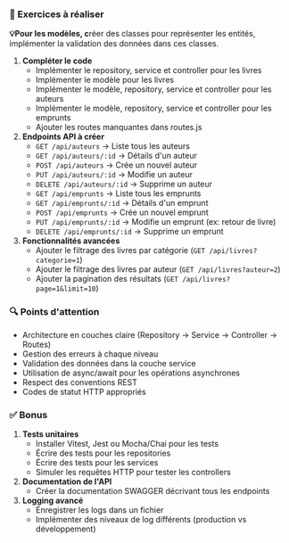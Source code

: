 ### 📝 Exercices à réaliser

**💡Pour les modèles, c**réer des classes pour représenter les entités, implémenter la validation des données dans ces classes.

1. **Compléter le code**
   - Implémenter le repository, service et controller pour les livres
   - Implémenter le modèle pour les livres
   - Implémenter le modèle, repository, service et controller pour les auteurs
   - Implémenter le modèle, repository, service et controller pour les emprunts
   - Ajouter les routes manquantes dans routes.js
2. **Endpoints API à créer**
   - `GET /api/auteurs` → Liste tous les auteurs
   - `GET /api/auteurs/:id` → Détails d'un auteur
   - `POST /api/auteurs` → Crée un nouvel auteur
   - `PUT /api/auteurs/:id` → Modifie un auteur
   - `DELETE /api/auteurs/:id` → Supprime un auteur
   - `GET /api/emprunts` → Liste tous les emprunts
   - `GET /api/emprunts/:id` → Détails d'un emprunt
   - `POST /api/emprunts` → Crée un nouvel emprunt
   - `PUT /api/emprunts/:id` → Modifie un emprunt (ex: retour de livre)
   - `DELETE /api/emprunts/:id` → Supprime un emprunt
3. **Fonctionnalités avancées**
   - Ajouter le filtrage des livres par catégorie (`GET /api/livres?categorie=1`)
   - Ajouter le filtrage des livres par auteur (`GET /api/livres?auteur=2`)
   - Ajouter la pagination des résultats (`GET /api/livres?page=1&limit=10`)

### 🔍 Points d'attention

- Architecture en couches claire (Repository → Service → Controller → Routes)
- Gestion des erreurs à chaque niveau
- Validation des données dans la couche service
- Utilisation de async/await pour les opérations asynchrones
- Respect des conventions REST
- Codes de statut HTTP appropriés

### ✅ Bonus

1. **Tests unitaires**
   - Installer Vitest, Jest ou Mocha/Chai pour les tests
   - Écrire des tests pour les repositories
   - Écrire des tests pour les services
   - Simuler les requêtes HTTP pour tester les controllers
2. **Documentation de l'API**
   - Créer la documentation SWAGGER décrivant tous les endpoints
3. **Logging avancé**
   - Enregistrer les logs dans un fichier
   - Implémenter des niveaux de log différents (production vs développement)

